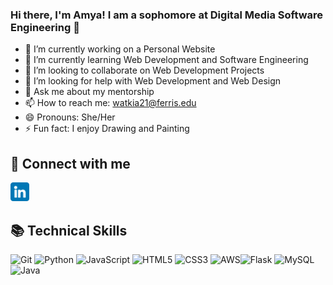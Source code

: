 ### Hi there, I'm Amya! I am a sophomore at Digital Media Software Engineering 👋


- 🔭 I’m currently working on a Personal Website 
- 🌱 I’m currently learning Web Development and Software Engineering
- 👯 I’m looking to collaborate on Web Development Projects 
- 🤔 I’m looking for help with Web Development and Web Design 
- 💬 Ask me about my mentorship 
- 📫 How to reach me: watkia21@ferris.edu
- 😄 Pronouns: She/Her
- ⚡ Fun fact: I enjoy Drawing and Painting 


 ## 🤝 Connect with me

<a href="https://www.linkedin.com/in/amya-watkins-4b1025193/">
<img src="images/linkedin.png" alt="alternate text"
width="30px" height="height">
</a>

## 📚 Technical Skills 
![Git](https://img.shields.io/badge/git-%23F05033.svg?style=for-the-badge&logo=git&logoColor=white) ![Python](https://img.shields.io/badge/python-3670A0?style=for-the-badge&logo=python&logoColor=ffdd54) ![JavaScript](https://img.shields.io/badge/javascript-%23323330.svg?style=for-the-badge&logo=javascript&logoColor=%23F7DF1E) ![HTML5](https://img.shields.io/badge/html5-%23E34F26.svg?style=for-the-badge&logo=html5&logoColor=white) ![CSS3](https://img.shields.io/badge/css3-%231572B6.svg?style=for-the-badge&logo=css3&logoColor=white) ![AWS](https://img.shields.io/badge/AWS-%23FF9900.svg?style=for-the-badge&logo=amazon-aws&logoColor=white)![Flask](https://img.shields.io/badge/Flask-000000?style=for-the-badge&logo=flask&logoColor=white) ![MySQL](https://img.shields.io/badge/MySQL-00000F?style=for-the-badge&logo=mysql&logoColor=white) ![Java](https://img.shields.io/badge/Java-ED8B00?style=for-the-badge&logo=openjdk&logoColor=white)

